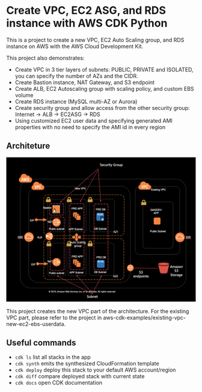 # Create VPC, EC2 ASG, and RDS instance with AWS CDK Python

This is a project to create a new VPC, EC2 Auto Scaling group, and RDS instance on AWS with the AWS Cloud Development Kit.

This project also demonstrates:
* Create VPC in 3 tier layers of subnets: PUBLIC, PRIVATE and ISOLATED, you can specify the number of AZs and the CIDR.
* Create Bastion instance, NAT Gateway, and S3 endpoint
* Create ALB, EC2 Autoscaling group with scaling policy, and custom EBS volume
* Create RDS instance (MySQL multi-AZ or Aurora)
* Create security group and allow access from the other security group: Internet -> ALB -> EC2ASG -> RDS
* Using customized EC2 user data and specifying generated AMI properties with no need to specify the AMI id in every region

## Architeture 
![Architecture](./img_demo_cdk_vpc.png)  

This project creates the new VPC part of the architecture. For the existing VPC part, please refer to the project in aws-cdk-examples/existing-vpc-new-ec2-ebs-userdata.

## Useful commands

 * `cdk ls`          list all stacks in the app
 * `cdk synth`       emits the synthesized CloudFormation template
 * `cdk deploy`      deploy this stack to your default AWS account/region
 * `cdk diff`        compare deployed stack with current state
 * `cdk docs`        open CDK documentation
